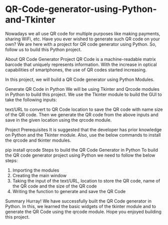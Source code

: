 # QR-Code-generator-using-Python-and-Tkinter

Nowadays we all use QR code for multiple purposes like making payments, sharing WiFi, etc. Have you ever wished to generate such QR code on your own? We are here with a project for QR code generator using Python. So, follow us to build this Python project.

About QR Code Generator Project
QR Code is a machine-readable matrix barcode that uniquely represents information. With the increase in optical capabilities of smartphones, the use of QR codes started increasing.

In this project, we will build a QR Code generator using Python Modules.

Generate QR Code in Python
We will be using Tkinter and Qrcode modules in Python to build this project. We use the Tkinter module to build the GUI to take the following inputs:

text/URL to convert to QR Code
location to save the QR code with name
size of the QR code.
Then we generate the QR code from the above inputs and save in the given location using the qrcode module.

Project Prerequisites
It is suggested that the developer has prior knowledge on Python and the Tkinter module. Also, use the below commands to install the qrcode and tkinter modules.

pip install qrcode
Steps to build the QR Code Generator in Python
To build the QR code generator project using Python we need to follow the below steps:
1. Importing the modules
2. Creating the main window
3. Taking the input of the text/URL, location to store the QR code, name of the QR code and the size of the QR code
4. Writing the function to generate and save the QR Code

Summary
Hurray! We have successfully built the QR Code generator in Python. In this, we learned the basic widgets of the tkinter module and to generate the QR Code using the qrcode module. Hope you enjoyed building this project.
